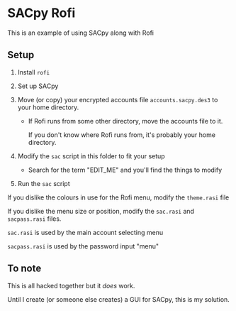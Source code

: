 # SACpy Rofi

This is an example of using SACpy along with Rofi

## Setup

1. Install `rofi`

2. Set up SACpy

3. Move (or copy) your encrypted accounts file `accounts.sacpy.des3` to your home directory.

    * If Rofi runs from some other directory, move the accounts file to it.

        If you don't know where Rofi runs from, it's probably your home directory.

4. Modify the `sac` script in this folder to fit your setup
    
    * Search for the term "EDIT_ME" and you'll find the things to modify

5. Run the `sac` script

If you dislike the colours in use for the Rofi menu, modify the `theme.rasi` file

If you dislike the menu size or position, modify the `sac.rasi` and `sacpass.rasi` files.

  `sac.rasi` is used by the main account selecting menu

  `sacpass.rasi` is used by the password input "menu"

## To note

This is all hacked together but it *does* work.

Until I create (or someone else creates) a GUI for SACpy, this is my solution.

